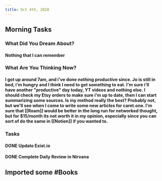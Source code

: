 ```yaml
---
title: Oct 4th, 2020
---
```


## Morning Tasks
### **What Did You Dream About?**
#### Nothing that I can remember
### **What Are You Thinking Now?**
#### I got up around 7am, and i've done nothing productive since. Jo is still in bed, i'm hungry and I think I need to get something to eat. I'm sure i'll have another "productive" day today, YT videos and nothing else. I should check my Etsy orders to make sure i'm up to date, then I can start summarizing some sources. Is my method really the best? Probably not, but we'll see when I come to write some new articles for caret.one. I'm sure that [[Roam]] would be better in the long run for networked thought, but for $15/month its not worth it in my opinion, especially since you can sort of do the same in [[Notion]] if you wanted to.
### **Tasks**
#### DONE Update Exist.io
#### DONE Complete Daily Review in Nirvana
## Imported some #Books
##
##
